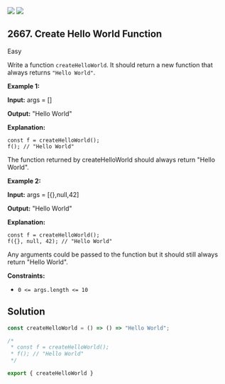 [![](https://img.shields.io/github/stars/javadev/LeetCode-in-Kotlin?label=Stars&style=flat-square)](https://github.com/javadev/LeetCode-in-Kotlin)
[![](https://img.shields.io/github/forks/javadev/LeetCode-in-Kotlin?label=Fork%20me%20on%20GitHub%20&style=flat-square)](https://github.com/javadev/LeetCode-in-Kotlin/fork)

## 2667\. Create Hello World Function

Easy

Write a function `createHelloWorld`. It should return a new function that always returns `"Hello World"`.

**Example 1:**

**Input:** args = []

**Output:** "Hello World"

**Explanation:** 

    const f = createHelloWorld(); 
    f(); // "Hello World" 

The function returned by createHelloWorld should always return "Hello World".

**Example 2:**

**Input:** args = [{},null,42]

**Output:** "Hello World"

**Explanation:** 

    const f = createHelloWorld(); 
    f({}, null, 42); // "Hello World" 

Any arguments could be passed to the function but it should still always return "Hello World".

**Constraints:**

*   `0 <= args.length <= 10`

## Solution

```typescript
const createHelloWorld = () => () => "Hello World";

/*
 * const f = createHelloWorld();
 * f(); // "Hello World"
 */

export { createHelloWorld }
```